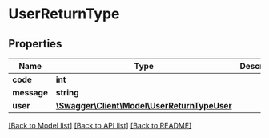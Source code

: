# UserReturnType

## Properties
Name | Type | Description | Notes
------------ | ------------- | ------------- | -------------
**code** | **int** |  | [optional] 
**message** | **string** |  | [optional] 
**user** | [**\Swagger\Client\Model\UserReturnTypeUser**](UserReturnTypeUser.md) |  | [optional] 

[[Back to Model list]](../README.md#documentation-for-models) [[Back to API list]](../README.md#documentation-for-api-endpoints) [[Back to README]](../README.md)


